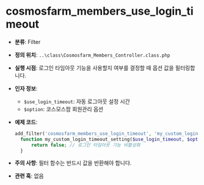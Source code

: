 # cosmosfarm_members_use_login_timeout

- **분류**: Filter
- **정의 위치**: `..\class\Cosmosfarm_Members_Controller.class.php`
- **실행 시점**: 로그인 타임아웃 기능을 사용할지 여부를 결정할 때 옵션 값을 필터링합니다.
- **인자 정보**:
  - `$use_login_timeout`: 자동 로그아웃 설정 시간
  - `$option`: 코스모스팜 회원관리 옵션
- **예제 코드**:

  ```php
  add_filter('cosmosfarm_members_use_login_timeout', 'my_custom_login_timeout_setting');
    function my_custom_login_timeout_setting($use_login_timeout, $option) {
        return false; // 로그인 타임아웃 기능 비활성화
    }
  ```

- **주의 사항**: 필터 함수는 반드시 값을 반환해야 합니다.
- **관련 훅**: 없음
